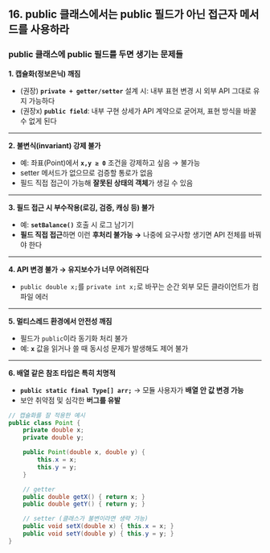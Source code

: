 ## 16. public 클래스에서는 public 필드가 아닌 접근자 메서드를 사용하라

### public 클래스에 public 필드를 두면 생기는 문제들

**1. 캡슐화(정보은닉) 깨짐**

- (권장) **`private + getter/setter`** 설계 시: 내부 표현 변경 시 외부 API 그대로 유지 가능하다
- (권장x) **`public field`**: 내부 구현 상세가 API 계약으로 굳어져, 표현 방식을 바꿀 수 없게 된다

---

**2. 불변식(invariant) 강제 불가**

- 예: 좌표(Point)에서 **`x,y ≥ 0`** 조건을 강제하고 싶음 → 불가능
- setter 메서드가 없으므로 검증할 통로가 없음
- 필드 직접 접근이 가능해 **잘못된 상태의 객체**가 생길 수 있음

---

**3. 필드 접근 시 부수작용(로깅, 검증, 캐싱 등) 불가**

- 예: **`setBalance()`** 호출 시 로그 남기기
- **필드 직접 접근**하면 이런 **후처리 불가능 →** 나중에 요구사항 생기면 API 전체를 바꿔야 한다

---

**4. API 변경 불가 → 유지보수가 너무 어려워진다**

- `public double x;`를 `private int x;`로 바꾸는 순간 외부 모든 클라이언트가 컴파일 에러

---

**5. 멀티스레드 환경에서 안전성 깨짐**

- 필드가 `public`이라 동기화 처리 불가
- 예: **`x`** 값을 읽거나 쓸 때 동시성 문제가 발생해도 제어 불가

---

**6. 배열 같은 참조 타입은 특히 치명적**

- **`public static final Type[] arr;`** → 모듈 사용자가 **배열 안 값 변경 가능**
- 보안 취약점 및 심각한 **버그를 유발**

```java
// 캡슐화를 잘 적용한 예시
public class Point {
    private double x;
    private double y;

    public Point(double x, double y) {
        this.x = x;
        this.y = y;
    }

    // getter
    public double getX() { return x; }
    public double getY() { return y; }

    // setter (클래스가 불변이라면 생략 가능)
    public void setX(double x) { this.x = x; }
    public void setY(double y) { this.y = y; }
}
```